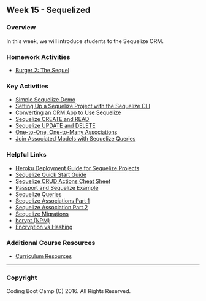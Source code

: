 ## Week 15 - Sequelized

### Overview

In this week, we will introduce students to the Sequelize ORM.

### Homework Activities

* [Burger 2: The Sequel](../homework/15-sequelize/homework_instructions.md)

### Key Activities

* [Simple Sequelize Demo](Activities/03-Chirpy-Sequelize)
* [Setting Up a Sequelize Project with the Sequelize CLI](Activities/06-SequelizeCLI)
* [Converting an ORM App to Use Sequelize](Activities/08-ORM-To-Sequelize)
* [Sequelize CREATE and READ](Activities/09-Sequelize-Create-Read)
* [Sequelize UPDATE and DELETE](Activities/10-Sequelize-Update-Delete)
* [One-to-One, One-to-Many Associations](Activities/14-Post-Author-Association)
* [Join Associated Models with Sequelize Queries](Activities/15-Post-Author-Joins)

### Helpful Links

* [Heroku Deployment Guide for Sequelize Projects](Supplemental/SequelizeHerokuDeploymentProcess.pdf)
* [Sequelize Quick Start Guide](Supplemental/SequelizeQuickStartGuide.pdf)
* [Sequelize CRUD Actions Cheat Sheet](Supplemental/SequelizeCRUDActionsCheatSheet.pdf)
* [Passport and Sequelize Example](Supplemental/Sequelize-Passport-Example)
* [Sequelize Queries](http://docs.sequelizejs.com/en/latest/docs/querying/)
* [Sequelize Associations Part 1](http://docs.sequelizejs.com/en/latest/docs/associations/)
* [Sequelize Association Part 2](http://docs.sequelizejs.com/en/latest/api/associations/)
* [Sequelize Migrations](http://docs.sequelizejs.com/en/latest/docs/migrations/)
* [bcrypt (NPM)](https://www.npmjs.com/package/bcrypt)
* [Encryption vs Hashing](http://www.securityinnovationeurope.com/blog/whats-the-difference-between-hashing-and-encrypting)

### Additional Course Resources

* [Curriculum Resources](https://github.com/coding-boot-camp/curriculum-resources)

- - -

### Copyright

Coding Boot Camp (C) 2016. All Rights Reserved.
